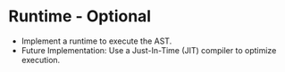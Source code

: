 # Runtime - Optional 

- Implement a runtime to execute the AST. 
- Future Implementation: Use a Just-In-Time (JIT) compiler to optimize execution.